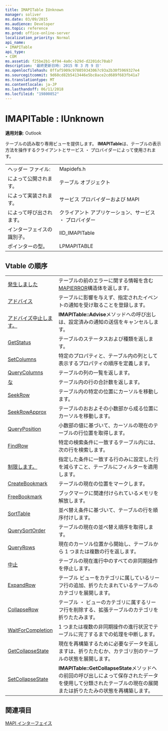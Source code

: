 ```yaml
---
title: IMAPITable IUnknown
manager: soliver
ms.date: 03/09/2015
ms.audience: Developer
ms.topic: reference
ms.prod: office-online-server
localization_priority: Normal
api_name:
- IMAPITable
api_type:
- COM
ms.assetid: f25be2b1-0f94-4a0c-b29d-d2201dc70ab7
description: '最終更新日時: 2015 年 3 月 9 日'
ms.openlocfilehash: 0ffaf5909c978059343067c93a2b30f5969327e4
ms.sourcegitcommit: 9d60cd82b5413446e5bc8ace2cd689f683fb41a7
ms.translationtype: MT
ms.contentlocale: ja-JP
ms.lasthandoff: 06/11/2018
ms.locfileid: "19800852"
---
```

# <a name="imapitable--iunknown"></a>IMAPITable : IUnknown

  
  
**適用対象**: Outlook 
  
テーブルの読み取り専用ビューを提供します。 **IMAPITable**は、テーブルの表示方法を操作するクライアントとサービス ・ プロバイダーによって使用されます。 
  
|||
|:-----|:-----|
|ヘッダー ファイル:  <br/> |Mapidefs.h  <br/> |
|によって公開されます。  <br/> |テーブル オブジェクト  <br/> |
|によって実装されます。  <br/> |サービス プロバイダーおよび MAPI  <br/> |
|によって呼び出されます。  <br/> |クライアント アプリケーション、サービス ・ プロバイダー  <br/> |
|インターフェイスの識別子。  <br/> |IID_IMAPITable  <br/> |
|ポインターの型。  <br/> |LPMAPITABLE  <br/> |
   
## <a name="vtable-order"></a>Vtable の順序

|||
|:-----|:-----|
|[発生しました](imapitable-getlasterror.md) <br/> |テーブルの前のエラーに関する情報を含む[MAPIERROR](mapierror.md)構造体を返します。  <br/> |
|[アドバイス](imapitable-advise.md) <br/> |テーブルに影響を与えず、指定されたイベントの通知を受け取ることを登録します。  <br/> |
|[アドバイズ中止します。](imapitable-unadvise.md) <br/> |**IMAPITable::Advise**メソッドへの呼び出しは、設定済みの通知の送信をキャンセルします。  <br/> |
|[GetStatus](imapitable-getstatus.md) <br/> |テーブルのステータスおよび種類を返します。  <br/> |
|[SetColumns](imapitable-setcolumns.md) <br/> |特定のプロパティと、テーブル内の列として表示するプロパティの順序を定義します。  <br/> |
|[QueryColumns](imapitable-querycolumns.md) <br/> |テーブルの列の一覧を返します。  <br/> |
|[な](imapitable-getrowcount.md) <br/> |テーブル内の行の合計数を返します。  <br/> |
|[SeekRow](imapitable-seekrow.md) <br/> |テーブル内の特定の位置にカーソルを移動します。  <br/> |
|[SeekRowApprox](imapitable-seekrowapprox.md) <br/> |テーブルのおおよその小数部から成る位置にカーソルを移動します。  <br/> |
|[QueryPosition](imapitable-queryposition.md) <br/> |小数部の値に基づいて、カーソルの現在のテーブルの行位置を取得します。  <br/> |
|[FindRow](imapitable-findrow.md) <br/> |特定の検索条件に一致するテーブル内には、次の行を検索します。  <br/> |
|[制限します。](imapitable-restrict.md) <br/> |指定した条件に一致する行のみに設定した行を減らすこと、テーブルにフィルターを適用します。  <br/> |
|[CreateBookmark](imapitable-createbookmark.md) <br/> |テーブルの現在の位置をマークします。  <br/> |
|[FreeBookmark](imapitable-freebookmark.md) <br/> |ブックマークに関連付けられているメモリを解放します。  <br/> |
|[SortTable](imapitable-sorttable.md) <br/> |並べ替え条件に基づいて、テーブルの行を順序付けします。  <br/> |
|[QuerySortOrder](imapitable-querysortorder.md) <br/> |テーブルの現在の並べ替え順序を取得します。  <br/> |
|[QueryRows](imapitable-queryrows.md) <br/> |現在のカーソル位置から開始し、テーブルから 1 つまたは複数の行を返します。  <br/> |
|[中止](imapitable-abort.md) <br/> |テーブルの現在進行中のすべての非同期操作を停止します。  <br/> |
|[ExpandRow](imapitable-expandrow.md) <br/> |テーブル ビューをカテゴリに属しているリーフ行の追加、折りたたまれているテーブルのカテゴリを展開します。  <br/> |
|[CollapseRow](imapitable-collapserow.md) <br/> |テーブル ・ ビューのカテゴリに属するリーフ行を削除する、拡張テーブルのカテゴリを折りたたみます。  <br/> |
|[WaitForCompletion](imapitable-waitforcompletion.md) <br/> |1 つまたは複数の非同期操作の進行状況でテーブルに完了するまでの処理を中断します。  <br/> |
|[GetCollapseState](imapitable-getcollapsestate.md) <br/> |現在を再構築するために必要なデータを返しますは、折りたたむか、カテゴリ別のテーブルの状態を展開します。  <br/> |
|[SetCollapseState](imapitable-setcollapsestate.md) <br/> |**IMAPITable::GetCollapseState**メソッドへの前回の呼び出しによって保存されたデータを使用して分類されたテーブルの現在の展開または折りたたみの状態を再構築します。  <br/> |
   
## <a name="see-also"></a>関連項目



[MAPI インターフェイス](mapi-interfaces.md)

